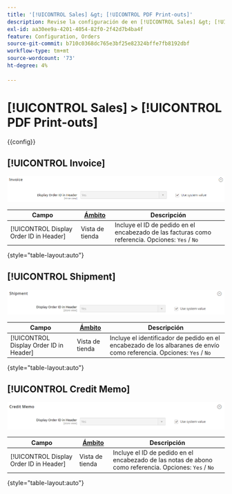 ```yaml
---
title: '[!UICONTROL Sales] &gt; [!UICONTROL PDF Print-outs]'
description: Revise la configuración de en [!UICONTROL Sales] &gt; [!UICONTROL PDF Print-outs] de la administración de Commerce.
exl-id: aa30ee9a-4201-4054-82f0-2f42d7b4ba4f
feature: Configuration, Orders
source-git-commit: b710c0368dc765e3bf25e82324bffe7fb8192dbf
workflow-type: tm+mt
source-wordcount: '73'
ht-degree: 4%

---
```


# [!UICONTROL Sales] > [!UICONTROL PDF Print-outs]

{{config}}

<!-- [Invoice](https://docs.magento.com/user-guide/marketing/sales-documents-ref-id.html) -->

## [!UICONTROL Invoice]

![Factura](./assets/pdf-print-invoice.png)<!-- zoom -->

| Campo | [Ámbito](../../getting-started/websites-stores-views.md#scope-settings) | Descripción |
|--- |--- |--- |
| [!UICONTROL Display Order ID in Header] | Vista de tienda | Incluye el ID de pedido en el encabezado de las facturas como referencia. Opciones: `Yes` / `No` |

{style="table-layout:auto"}

## [!UICONTROL Shipment]

![Envío](./assets/pdf-print-shipment.png)<!-- zoom -->

| Campo | [Ámbito](../../getting-started/websites-stores-views.md#scope-settings) | Descripción |
|--- |--- |--- |
| [!UICONTROL Display Order ID in Header] | Vista de tienda | Incluye el identificador de pedido en el encabezado de los albaranes de envío como referencia. Opciones: `Yes` / `No` |

{style="table-layout:auto"}

## [!UICONTROL Credit Memo]

![Nota de crédito](./assets/pdf-print-credit-memo.png)<!-- zoom -->

| Campo | [Ámbito](../../getting-started/websites-stores-views.md#scope-settings) | Descripción |
|--- |--- |--- |
| [!UICONTROL Display Order ID in Header] | Vista de tienda | Incluye el ID de pedido en el encabezado de las notas de abono como referencia. Opciones: `Yes` / `No` |

{style="table-layout:auto"}
